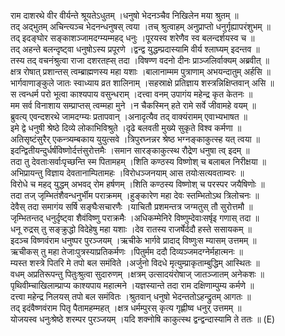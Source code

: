 

  
राम दाशरथे वीर वीर्यन्ते श्रूयतेऽधुतम् ।धनुषो भेदनञ्चैव निखिलेन मया श्रुतम्  ॥   
तद् अद्भुतम् अचिन्त्यञ्च भेदनन्धनुषस् त्वया ।तच् श्रुत्वाहम् अनुप्राप्तो धनुर्गृह्यापरंशुभम्  ॥   
तद् इदङ्घोर सङ्काशञ्जामदग्म्यम्महद् धनुः ।पूरयस्व शरेणैव स्व बलन्दर्शयस्व च  ॥   
तद् अहन्ते बलन्दृष्ट्वा धनुषोऽस्य प्रपूरणे ।द्वन्द्व युद्धम्प्रदास्यामि वीर्य श्लाघ्यम् इदन्तव  ॥   
तस्य तद् वचनंश्रुत्वा राजा दशरतह्स् तदा ।विषण्ण वदनो दीनः प्राञ्जलिर्वाक्यम् अब्रवीत्  ॥   
क्षत्र रोषात् प्रशान्तस् त्वम्ब्राह्मणस्य महा यशाः ।बालानाम्मम पुत्राणाम् अभयन्दातुम् अर्हसि  ॥   
भार्गवाणाङ्कुले जातः स्वाध्याय व्रत शालिनाम् ।सहस्राक्षे प्रतिज्ञाय शस्त्रन्निक्षिप्तवान् असि  ॥   
स त्वन्धर्म परो भूत्वा काश्यपाय वसुन्धराम् ।दत्त्वा वनम् उपागंय महेन्द्र कृत केतनः  ॥   
मम सर्व विनाशाय सम्प्राप्तस् त्वम्महा मुने ।न चैकस्मिन् हते रामे सर्वे जीवामहे वयम्  ॥   
ब्रुवत्य् एवन्दशरथे जामदग्म्यः प्रतापवान् ।अनादृत्यैव तद् वाक्यंरामम् एवाभ्यभाषत  ॥   
इमे द्वे धनुषी श्रेष्ठे दिव्ये लोकाभिविश्रुते ।दृढे बलवती मुख्ये सुकृते विश्व कर्मणा  ॥   
अतिसृष्टंसुरैर् एकन्त्र्यम्बकाय युयुत्सवे ।त्रिपुरघ्नन्नर श्रेष्ठ भग्नङ्काकुत्स्ह यत् त्वया  ॥   
इदन्द्वितीयन्दुर्धर्षंविष्णोर्दत्तंसुरोत्तमैः ।समान सारङ्काकुत्स्थ रौद्रेण धनुषा त्व् इदम्  ॥   
तदा तु देवताःसर्वाःपृच्छन्ति स्म पितामहम् ।शिति कण्ठस्य विष्णोश् च बलाबल निरीक्षया  ॥   
अभिप्रायन्तु विज्ञाय देवतानाम्पितामहः ।विरोधञ्जनयाम् आस तयोःसत्यवताम्वरः  ॥   
विरोधे च महद् युद्धम् अभवद् रोम हर्षणम् ।शिति कण्ठस्य विष्णोश् च परस्पर जयैषिणोः  ॥   
तदा तज् जृम्भितंशैवन्धनुर्भीम पराक्रमम् ।हुङ्कारेण महा देवः स्तम्भितोऽथ त्रिलोचनः  ॥   
देवैस् तदा समागंय सर्षि सङ्घैःसचारणैः ।याचितौ प्रशमन्तत्र जग्मतुस् तौ सुरोत्तमौ  ॥   
जृम्भितन्तद् धनुर्दृष्ट्वा शैवंविष्णु पराक्रमैः ।अधिकम्मेनिरे विष्णुम्देवाःसर्षृइ गणास् तदा  ॥   
धनू रुद्रस् तु सङ्क्रुद्धो विदेहेषु महा यशाः ।देव रातस्य राजर्षेर्ददौ हस्ते ससायकम्  ॥   
इदञ्च विष्णवंराम धनुष्पर पुरञ्जयम् ।ऋचीके भार्गवे प्रादाद् विष्णुःस म्यासम् उत्तमम्  ॥   
ऋचीकस् तु महा तेजाःपुत्रस्याप्रतिकर्मणः ।पितुर्मम ददौ दिव्यञ्जमदग्नेर्महात्मनः  ॥   
म्यस्त शस्त्रे पितरि मे तपो बल समंविते ।अर्जुनो विदधे मृत्युम्प्राकृताम्बुद्धिम् आस्थितः  ॥   
वधम् अप्रतिरूपन्तु पितुःश्रुत्वा सुदारुणम् ।क्षत्रम् उत्सादयंरोषाज् जातञ्जातम् अनेकशः  ॥   
पृथिवीम्चाखिलाम्प्राप्य काश्यपाय महात्मने ।यज्ञस्यान्ते तदा राम दक्षिणाम्पुम्य कर्मणे  ॥   
दत्त्वा महेन्द्र निलयस् तपो बल समंवितः ।श्रुतवान् धनुषो भेदन्ततोऽहन्द्रुतम् आगतः  ॥   
तद् इदंवैष्णवंराम पितृ पैतामहम्महत् ।क्षत्र धर्मम्पुरस् कृत्य गृह्णीष्व धनुर् उत्तमम्  ॥   
योजयस्व धनुःश्रेष्ठे शरम्पर पुरञ्जयम् ।यदि शक्नोषि काकुत्स्थ द्वन्द्वन्दास्यामि ते ततः  ॥ (E)  

